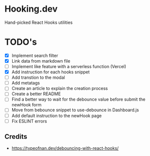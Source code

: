 # Hooking.dev

Hand-picked React Hooks utilities

# TODO's

- [x] Implement search filter
- [x] Link data from markdown file
- [ ] Implement like feature with a serverless function (Vercel)
- [x] Add instruction for each hooks snippet
- [ ] Add transtion to the modal
- [ ] Add metatags
- [ ] Create an article to explain the creation process
- [ ] Create a better README
- [ ] Find a better way to wait for the debounce value before submit the newHook form
- [ ] Move from bebounce snippet to use-debounce in Dashboard.js
- [ ] Add default instruction to the newHook page
- [ ] Fix ESLINT errors

## Credits

- https://typeofnan.dev/debouncing-with-react-hooks/
